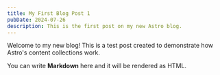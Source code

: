 ```yaml
---
title: My First Blog Post 1
pubDate: 2024-07-26
description: This is the first post on my new Astro blog.
---
```


Welcome to my new blog! This is a test post created to demonstrate how Astro's content collections work.

You can write **Markdown** here and it will be rendered as HTML.